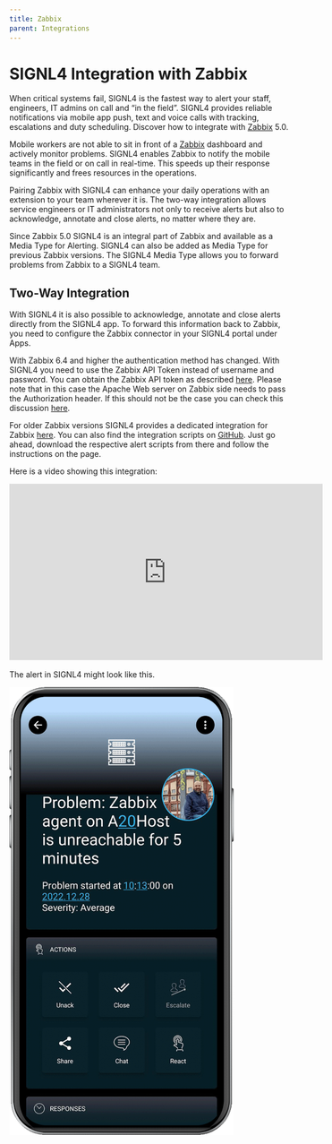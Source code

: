 ```yaml
---
title: Zabbix
parent: Integrations
---
```


# SIGNL4 Integration with Zabbix

When critical systems fail, SIGNL4 is the fastest way to alert your staff, engineers, IT admins on call and “in the field”. SIGNL4 provides reliable notifications via mobile app push, text and voice calls with tracking, escalations and duty scheduling. Discover how to integrate with [Zabbix](https://www.zabbix.com/) 5.0.

Mobile workers are not able to sit in front of a [Zabbix](https://www.zabbix.com/) dashboard and actively monitor problems. SIGNL4 enables Zabbix to notify the mobile teams in the field or on call in real-time. This speeds up their response significantly and frees resources in the operations.

Pairing Zabbix with SIGNL4 can enhance your daily operations with an extension to your team wherever it is. The two-way integration allows service engineers or IT administrators not only to receive alerts but also to acknowledge, annotate and close alerts, no matter where they are.

Since Zabbix 5.0 SIGNL4 is an integral part of Zabbix and available as a Media Type for Alerting. SIGNL4 can also be added as Media Type for previous Zabbix versions. The SIGNL4 Media Type allows you to forward problems from Zabbix to a SIGNL4 team.

## Two-Way Integration

With SIGNL4 it is also possible to acknowledge, annotate and close alerts directly from the SIGNL4 app. To forward this information back to Zabbix, you need to configure the Zabbix connector in your SIGNL4 portal under Apps.

With Zabbix 6.4 and higher the authentication method has changed. With SIGNL4 you need to use the Zabbix API Token instead of username and password. You can obtain the Zabbix API token as described [here](https://www.zabbix.com/documentation/current/en/manual/web_interface/frontend_sections/users/api_tokens). Please note that in this case the Apache Web server on Zabbix side needs to pass the Authorization header. If this should not be the case you can check this discussion [here](https://www.zabbix.com/forum/zabbix-troubleshooting-and-problems/465800-python-api-modules-not-working-with-6-4).

For older Zabbix versions SIGNL4 provides a dedicated integration for Zabbix [here](https://www.zabbix.com/integrations/signl4). You can also find the integration scripts on [GitHub](https://github.com/signl4/signl4-integration-zabbix). Just go ahead, download the respective alert scripts from there and follow the instructions on the page.

Here is a video showing this integration:

<iframe width="560" height="315" src="https://www.youtube.com/embed/oryARdRV2es?si=zlcrqfT_6V3XklZG" title="YouTube video player" frameborder="0" allow="accelerometer; autoplay; clipboard-write; encrypted-media; gyroscope; picture-in-picture; web-share" allowfullscreen></iframe>

The alert in SIGNL4 might look like this.

![SIGNL4 Alert](signl4-zabbix.png)
